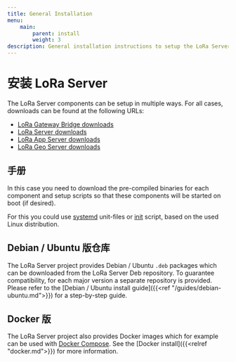 ```yaml
---
title: General Installation
menu:
    main:
        parent: install
        weight: 3
description: General installation instructions to setup the LoRa Server project components.
---
```


# 安装 LoRa Server

The LoRa Server components can be setup in multiple ways. For all cases,
downloads can be found at the following URLs:

* [LoRa Gateway Bridge downloads](/lora-gateway-bridge/overview/downloads/)
* [LoRa Server downloads](/loraserver/overview/downloads/)
* [LoRa App Server downloads](/lora-app-server/overview/downloads/)
* [LoRa Geo Server downloads](/lora-geo-server/overview/downloads/)

## 手册

In this case you need to download the pre-compiled binaries for each
component and setup scripts so that these components will be started on
boot (if desired).

For this you could use [systemd](https://en.wikipedia.org/wiki/Systemd)
unit-files or [init](https://en.wikipedia.org/wiki/Init) script, based
on the used Linux distribution.

## Debian / Ubuntu 版仓库

The LoRa Server project provides Debian / Ubuntu `.deb` packages which
can be downloaded from the LoRa Server Deb repository. To guarantee
compatibility, for each major version a separate repository is provided.
Please refer to the [Debian / Ubuntu install guide]({{<ref "/guides/debian-ubuntu.md">}})
for a step-by-step guide.

## Docker 版

The LoRa Server project also provides Docker images which for example can be used with
[Docker Compose](https://docs.docker.com/compose/). See the
[Docker install]({{<relref "docker.md">}}) for more information.
